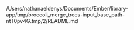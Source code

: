 /Users/nathanaeldenys/Documents/Ember/library-app/tmp/broccoli_merge_trees-input_base_path-ntT0pv4G.tmp/2/README.md